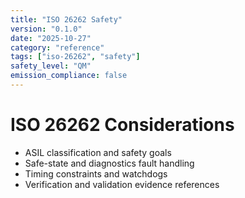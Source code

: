 ```yaml
---
title: "ISO 26262 Safety"
version: "0.1.0"
date: "2025-10-27"
category: "reference"
tags: ["iso-26262", "safety"]
safety_level: "QM"
emission_compliance: false
---
```


# ISO 26262 Considerations

- ASIL classification and safety goals
- Safe-state and diagnostics fault handling
- Timing constraints and watchdogs
- Verification and validation evidence references
